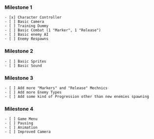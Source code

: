 ### Milestone 1

    - [x] Character Controller
    - [ ] Basic Camera
    - [ ] Training Dummy
    - [ ] Basic Combat (1 "Marker", 1 "Release")
    - [ ] Basic enemy AI
    - [ ] Enemy Respawns

### Milestone 2

    - [ ] Basic Sprites
    - [ ] Basic Sound

### Milestone 3

    - [ ] Add more "Markers" and "Release" Mechnics
    - [ ] Add more Enemy Types
    - [ ] Add some kind of Progression other than new enemies spawning

### Milestone 4

    - [ ] Game Menu
    - [ ] Pausing
    - [ ] Animation
    - [ ] Improved Camera
